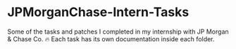 # JPMorganChase-Intern-Tasks
Some of the tasks and patches I completed in my internship with JP Morgan &amp; Chase Co. 🔥  Each task has its own documentation inside each folder.
